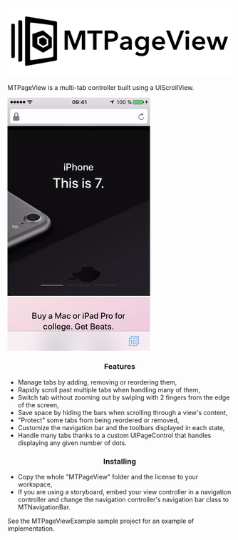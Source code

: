 <p align="center">
	<img src="resources/icon.png?raw=true">
</p>

MTPageView is a multi-tab controller built using a UIScrollView.

![demo](resources/demo.gif "Demo")

<h3 align="center">Features</h3>

- Manage tabs by adding, removing or reordering them,
- Rapidly scroll past multiple tabs when handling many of them,
- Switch tab without zooming out by swiping with 2 fingers from the edge of the screen,
- Save space by hiding the bars when scrolling through a view's content,
- "Protect" some tabs from being reordered or removed,
- Customize the navigation bar and the toolbars displayed in each state,
- Handle many tabs thanks to a custom UIPageControl that handles displaying any given number of dots.

<h3 align="center">Installing</h3>

- Copy the whole "MTPageView" folder and the license to your workspace,
- If you are using a storyboard, embed your view controller in a navigation controller and change the navigation controller's navigation bar class to MTNavigationBar.

See the MTPageViewExample sample project for an example of implementation.